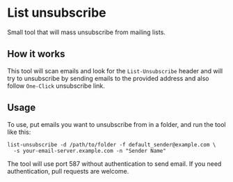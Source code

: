 # List unsubscribe

Small tool that will mass unsubscribe from mailing lists.

## How it works

This tool will scan emails and look for the `List-Unsubscribe` header and will
try to unsubscribe by sending emails to the provided address and also follow
`One-Click` unsubscribe link.

## Usage

To use, put emails you want to unsubscribe from in a folder, and run the tool
like this:


```shell
list-unsubscribe -d /path/to/folder -f default_sender@example.com \
  -s your-email-server.example.com -n "Sender Name"
```

The tool will use port 587 without authentication to send email. If you need
authentication, pull requests are welcome.
